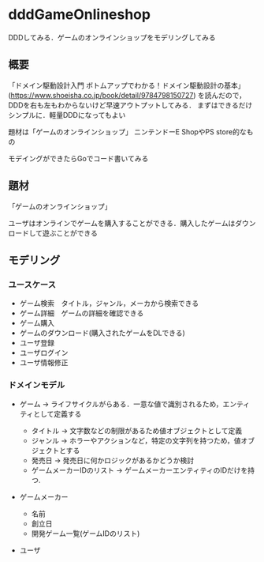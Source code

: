 # dddGameOnlineshop
DDDしてみる．ゲームのオンラインショップをモデリングしてみる

## 概要

「ドメイン駆動設計入門 ボトムアップでわかる！ドメイン駆動設計の基本」(https://www.shoeisha.co.jp/book/detail/9784798150727)
を読んだので，DDDを右も左もわからないけど早速アウトプットしてみる．
まずはできるだけシンプルに．軽量DDDになってもよい

題材は「ゲームのオンラインショップ」
ニンテンドーE ShopやPS store的なもの

モデイングができたらGoでコード書いてみる

## 題材
「ゲームのオンラインショップ」

ユーザはオンラインでゲームを購入することができる．購入したゲームはダウンロードして遊ぶことができる

## モデリング

### ユースケース
- ゲーム検索　タイトル，ジャンル，メーカから検索できる
- ゲーム詳細　ゲームの詳細を確認できる
- ゲーム購入
- ゲームのダウンロード(購入されたゲームをDLできる)
- ユーザ登録
- ユーザログイン
- ユーザ情報修正


### ドメインモデル
- ゲーム -> ライフサイクルがらある．一意な値で識別されるため，エンティティとして定義する
  - タイトル -> 文字数などの制限があるため値オブジェクトとして定義
  - ジャンル -> ホラーやアクションなど，特定の文字列を持つため，値オブジェクトとする
  - 発売日 -> 発売日に何かロジックがあるかどうか検討
  - ゲームメーカーIDのリスト -> ゲームメーカーエンティティのIDだけを持つ.
  
- ゲームメーカー
  - 名前
  - 創立日
  - 開発ゲーム一覧(ゲームIDのリスト)

- ユーザ

